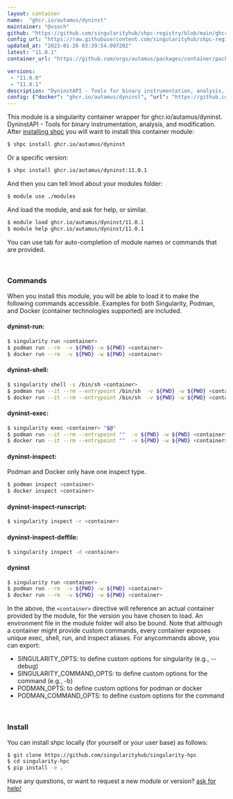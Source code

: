 ```yaml
---
layout: container
name:  "ghcr.io/autamus/dyninst"
maintainer: "@vsoch"
github: "https://github.com/singularityhub/shpc-registry/blob/main/ghcr.io/autamus/dyninst/container.yaml"
config_url: "https://raw.githubusercontent.com/singularityhub/shpc-registry/main/ghcr.io/autamus/dyninst/container.yaml"
updated_at: "2023-01-26 03:39:54.097202"
latest: "11.0.1"
container_url: "https://github.com/orgs/autamus/packages/container/package/dyninst"

versions:
 - "11.0.0"
 - "11.0.1"
description: "DyninstAPI - Tools for binary instrumentation, analysis, and modification."
config: {"docker": "ghcr.io/autamus/dyninst", "url": "https://github.com/orgs/autamus/packages/container/package/dyninst", "maintainer": "@vsoch", "description": "DyninstAPI - Tools for binary instrumentation, analysis, and modification.", "latest": {"11.0.1": "sha256:4dffdb17c63bd18fd62d3d9a23cd88bf67359ac738db016d1ba397049309ecf6"}, "tags": {"11.0.0": "sha256:c684f2bffc592e8ae8f82e977b93b6d8306483d5ca71dda81fa8828663122e3f", "11.0.1": "sha256:4dffdb17c63bd18fd62d3d9a23cd88bf67359ac738db016d1ba397049309ecf6"}}
---
```


This module is a singularity container wrapper for ghcr.io/autamus/dyninst.
DyninstAPI - Tools for binary instrumentation, analysis, and modification.
After [installing shpc](#install) you will want to install this container module:


```bash
$ shpc install ghcr.io/autamus/dyninst
```

Or a specific version:

```bash
$ shpc install ghcr.io/autamus/dyninst:11.0.1
```

And then you can tell lmod about your modules folder:

```bash
$ module use ./modules
```

And load the module, and ask for help, or similar.

```bash
$ module load ghcr.io/autamus/dyninst/11.0.1
$ module help ghcr.io/autamus/dyninst/11.0.1
```

You can use tab for auto-completion of module names or commands that are provided.

<br>

### Commands

When you install this module, you will be able to load it to make the following commands accessible.
Examples for both Singularity, Podman, and Docker (container technologies supported) are included.

#### dyninst-run:

```bash
$ singularity run <container>
$ podman run --rm  -v ${PWD} -w ${PWD} <container>
$ docker run --rm  -v ${PWD} -w ${PWD} <container>
```

#### dyninst-shell:

```bash
$ singularity shell -s /bin/sh <container>
$ podman run --it --rm --entrypoint /bin/sh  -v ${PWD} -w ${PWD} <container>
$ docker run --it --rm --entrypoint /bin/sh  -v ${PWD} -w ${PWD} <container>
```

#### dyninst-exec:

```bash
$ singularity exec <container> "$@"
$ podman run --it --rm --entrypoint ""  -v ${PWD} -w ${PWD} <container> "$@"
$ docker run --it --rm --entrypoint ""  -v ${PWD} -w ${PWD} <container> "$@"
```

#### dyninst-inspect:

Podman and Docker only have one inspect type.

```bash
$ podman inspect <container>
$ docker inspect <container>
```

#### dyninst-inspect-runscript:

```bash
$ singularity inspect -r <container>
```

#### dyninst-inspect-deffile:

```bash
$ singularity inspect -d <container>
```



#### dyninst

```bash
$ singularity run <container>
$ podman run --rm  -v ${PWD} -w ${PWD} <container>
$ docker run --rm  -v ${PWD} -w ${PWD} <container>
```


In the above, the `<container>` directive will reference an actual container provided
by the module, for the version you have chosen to load. An environment file in the
module folder will also be bound. Note that although a container
might provide custom commands, every container exposes unique exec, shell, run, and
inspect aliases. For anycommands above, you can export:

 - SINGULARITY_OPTS: to define custom options for singularity (e.g., --debug)
 - SINGULARITY_COMMAND_OPTS: to define custom options for the command (e.g., -b)
 - PODMAN_OPTS: to define custom options for podman or docker
 - PODMAN_COMMAND_OPTS: to define custom options for the command

<br>

### Install

You can install shpc locally (for yourself or your user base) as follows:

```bash
$ git clone https://github.com/singularityhub/singularity-hpc
$ cd singularity-hpc
$ pip install -e .
```

Have any questions, or want to request a new module or version? [ask for help!](https://github.com/singularityhub/singularity-hpc/issues)